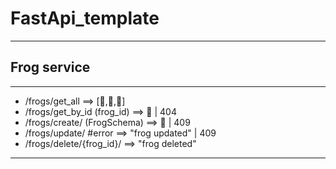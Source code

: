 # FastApi_template   
___
## Frog service
___
- /frogs/get_all ==> [🐸,🐸,🐸]
- /frogs/get_by_id (frog_id) ==> 🐸 | 404
- /frogs/create/ (FrogSchema) ==> 🐸 | 409
- /frogs/update/ #error ==> "frog updated" | 409
- /frogs/delete/{frog_id}/ ==> "frog deleted"


___
